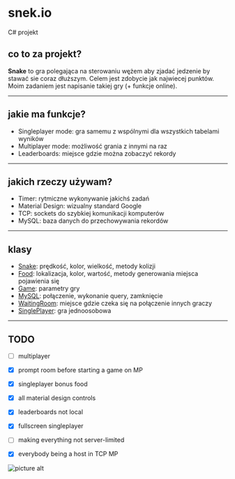 # snek.io
C# projekt

## co to za projekt? ##
__Snake__ to gra polegająca na sterowaniu wężem aby zjadać jedzenie by stawać sie coraz dłuższym. Celem jest zdobycie jak najwiecej punktów.
Moim zadaniem jest napisanie takiej gry (+ funkcje online).
___
## jakie ma funkcje? ##
+ Singleplayer mode: gra samemu z wspólnymi dla wszystkich tabelami wyników
+ Multiplayer mode: możliwość grania z innymi na raz
+ Leaderboards: miejsce gdzie można zobaczyć rekordy
___
## jakich rzeczy używam? ##
+ Timer: rytmiczne wykonywanie jakichś zadań
+ Material Design: wizualny standard Google
+ TCP: sockets do szybkiej komunikacji komputerów
+ MySQL: baza danych do przechowywania rekordów
___
## klasy ##
+ [Snake](./Snake/Snake.cs): prędkość, kolor, wielkość, metody kolizji
+ [Food](./Snake/Food.cs): lokalizacja, kolor, wartość, metody generowania miejsca pojawienia się
+ [Game](./Snake/Game.cs): parametry gry
+ [MySQL](./Snake/MySQL.cs): połączenie, wykonanie query, zamknięcie
+ [WaitingRoom](./Snake/WaitingRoom.cs): miejsce gdzie czeka się na połączenie innych graczy
+ [SinglePlayer](./Snake/SinglePlayer.cs): gra jednoosobowa

___
## TODO ##
- [ ] multiplayer
- [x] prompt room before starting a game on MP
- [x] singleplayer bonus food
- [x] all material design controls
- [x] leaderboards not local
- [x] fullscreen singleplayer
- [ ] making everything not server-limited
- [x] everybody being a host in TCP MP


![picture alt](https://raw.githubusercontent.com/clitcancer/snek.io/master/Snake/favicon_pak_icon.ico "Snek.io")
